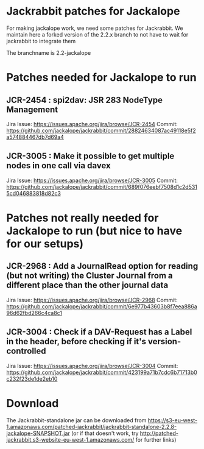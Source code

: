 # Jackrabbit patches for Jackalope

For making jackalope work, we need some patches for Jackrabbit. We maintain here a forked version of the 2.2.x branch to not have to wait for jackrabbit to integrate them

The branchname is 2.2-jackalope

# Patches needed for Jackalope to run

## JCR-2454 : spi2dav: JSR 283 NodeType Management

Jira Issue: https://issues.apache.org/jira/browse/JCR-2454 
Commit: https://github.com/jackalope/jackrabbit/commit/28824634087ac49118e5f2a574884467db7d69a4

## JCR-3005 : Make it possible to get multiple nodes in one call via davex

Jira Issue: https://issues.apache.org/jira/browse/JCR-3005
Commit: https://github.com/jackalope/jackrabbit/commit/689f076eebf7508d1c2d5315cd046883818d82c3


# Patches not really needed for Jackalope to run (but nice to have for our setups)

## JCR-2968 : Add a JournalRead option for reading (but not writing) the Cluster Journal from a different place than the other journal data

Jira Issue: https://issues.apache.org/jira/browse/JCR-2968
Commit: https://github.com/jackalope/jackrabbit/commit/6e977b43603b8f7eea886a96d62fbd266c4ca8c1

## JCR-3004 : Check if a DAV-Request has a Label in the header, before checking if it's version-controlled

Jira Issue: https://issues.apache.org/jira/browse/JCR-3004
Commit: https://github.com/jackalope/jackrabbit/commit/423199a71b7cdc6b71713b0c232f23de1de2eb10

# Download

The Jackrabbit-standalone jar can be downloaded from https://s3-eu-west-1.amazonaws.com/patched-jackrabbit/jackrabbit-standalone-2.2.8-jackalope-SNAPSHOT.jar (or if that doesn't work, try http://patched-jackrabbit.s3-website-eu-west-1.amazonaws.com/ for further links)

